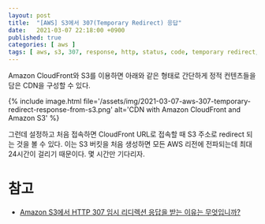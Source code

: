 ```yaml
---
layout: post
title:  "[AWS] S3에서 307(Temporary Redirect) 응답"
date:   2021-03-07 22:18:00 +0900
published: true
categories: [ aws ]
tags: [ aws, s3, 307, response, http, status, code, temporary redirect, propagation, cloud front, cdn ]
---
```


Amazon CloudFront와 S3를 이용하면 아래와 같은 형태로 간단하게 정적 컨텐츠들을 담은 CDN을 구성할 수 있다.

{% include image.html file='/assets/img/2021-03-07-aws-307-temporary-redirect-response-from-s3.png' alt='CDN with Amazon CloudFront and Amazon S3' %}

그런데 설정하고 처음 접속하면 CloudFront URL로 접속할 때 S3 주소로 redirect 되는 것을 볼 수 있다. 이는 S3 버킷을 처음 생성하면 모든 AWS 리전에 전파되는데 최대 24시간이 걸리기 때문이다. 몇 시간만 기다리자.


# 참고

- [Amazon S3에서 HTTP 307 임시 리디렉션 응답을 받는 이유는 무엇입니까?](https://aws.amazon.com/ko/premiumsupport/knowledge-center/s3-http-307-response/)
